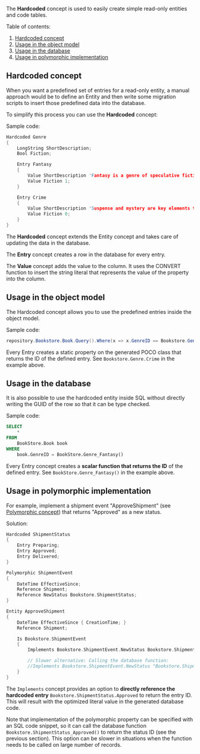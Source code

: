 The **Hardcoded** concept is used to easily create simple read-only entities and code tables.

Table of contents:

1. [Hardcoded concept](#hardcoded-concept)
2. [Usage in the object model](#usage-in-the-object-model)
3. [Usage in the database](#usage-in-the-database)
4. [Usage in polymorphic implementation](#usage-in-polymorphic-implementation)

## Hardcoded concept

When you want a predefined set of entries for a read-only entity, a manual approach would be to define an Entity and
then write some migration scripts to insert those predefined data into the database.

To simplify this process you can use the **Hardcoded** concept:

Sample code:

```C
Hardcoded Genre
{
    LongString ShortDescription;
    Bool Fiction;

    Entry Fantasy
    {
        Value ShortDescription 'Fantasy is a genre of speculative fiction set in a fictional universe';
        Value Fiction 1;
    }

    Entry Crime
    {
        Value ShortDescription 'Suspense and mystery are key elements that are nearly ubiquitous to the genre';
        Value Fiction 0;
    }
}
```

The **Hardcoded** concept extends the Entity concept and takes care of updating the data in the database.

The **Entry** concept creates a row in the database for every entry.

The **Value** concept adds the value to the column.
It uses the CONVERT function to insert the string literal that represents the value of the property into the column.

## Usage in the object model

The Hardcoded concept allows you to use the predefined entries inside the object model.

Sample code:

```CS
repository.Bookstore.Book.Query().Where(x => x.GenreID == Bookstore.Genre.Crime);
```

Every Entry creates a static property on the generated POCO class that returns the ID of the defined entry.
See `Bookstore.Genre.Crime` in the example above.

## Usage in the database

It is also possible to use the hardcoded entity inside SQL without directly writing the GUID of the row so that it can be type checked.

Sample code:

```SQL
SELECT
    *
FROM
    BookStore.Book book
WHERE
    book.GenreID = BookStore.Genre_Fantasy()
```

Every Entry concept creates a **scalar function that returns the ID** of the defined entry.
See `BookStore.Genre_Fantasy()` in the example above.

## Usage in polymorphic implementation

For example, implement a shipment event "ApproveShipment" (see [Polymorphic concept](Polymorphic-concept))
that returns "Approved" as a new status.

Solution:

```C
Hardcoded ShipmentStatus
{
    Entry Preparing;
    Entry Approved;
    Entry Delivered;
}

Polymorphic ShipmentEvent
{
    DateTime EffectiveSince;
    Reference Shipment;
    Reference NewStatus Bookstore.ShipmentStatus;
}

Entity ApproveShipment
{
    DateTime EffectiveSince { CreationTime; }
    Reference Shipment;

    Is Bookstore.ShipmentEvent
    {
        Implements Bookstore.ShipmentEvent.NewStatus Bookstore.ShipmentStatus.Approved;

        // Slower alternative: Calling the database function:
        //Implements Bookstore.ShipmentEvent.NewStatus "Bookstore.ShipmentStatus_Approved()";
    }
}
```

The `Implements` concept provides an option to **directly reference the hardcoded
entry** `Bookstore.ShipmentStatus.Approved` to return the entry ID.
This will result with the optimized literal value in the generated database code.

Note that implementation of the polymorphic property can be specified with an SQL code snippet,
so it can call the database function `Bookstore.ShipmentStatus_Approved()` to return the status ID
(see the previous section). This option can be slower in situations when the function needs
to be called on large number of records.
